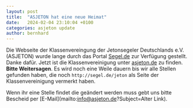 ```yaml
---
layout: post
title:  "ASJETON hat eine neue Heimat"
date:   2024-02-04 23:10:04 +0100
categories: asjeton update
author: bernhard
---
```

Die Webseite der Klassenvereingung der Jetonsegeler Deutschlands e.V. (ASJETON) wurde lange durch das Portal [Segel.de](https://segel.de) zur Verfügung gestellt. Danke dafür.
Jetzt ist die Klassenvereinigung unter [asjeton.de](https://asjeton.de) zu finden. **Bitte Weitersagen**. Es wird noch eine Weile dauern bis wir alle Stellen gefunden haben, die noch `http://segel.de/jeton` als Seite der Klassenvereinigung vermerkt haben.

Wenn ihr eine Stelle findet die geändert werden muss gebt uns bitte Bescheid per [E-Mail](mailto:info@asjeton.de?Subject=Alter Link).

